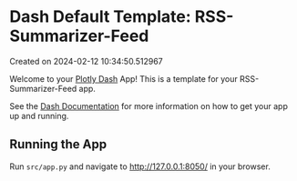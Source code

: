 # Dash Default Template: RSS-Summarizer-Feed

Created on 2024-02-12 10:34:50.512967

Welcome to your [Plotly Dash](https://plotly.com/dash/) App! This is a template for your RSS-Summarizer-Feed app.

See the [Dash Documentation](https://dash.plotly.com/introduction) for more information on how to get your app up and running.

## Running the App

Run `src/app.py` and navigate to http://127.0.0.1:8050/ in your browser.